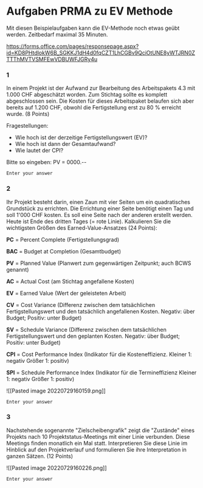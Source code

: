 # Aufgaben PRMA zu EV Methode

Mit diesen Beispielaufgaben kann die EV-Methode noch etwas geübt werden.
Zeitbedarf maximal 35 Minuten.

https://forms.office.com/pages/responsepage.aspx?id=KD8PHtdlokW6B_SGKKJ1dH4d0fqCZT1LhCGBv9QciOtUNE8yWTJRN0ZTTThMVTVSMFEwVDBUWFJGRy4u

### 1
In einem Projekt ist der Aufwand zur Bearbeitung des Arbeitspakets 4.3 mit 1.000 CHF abgeschätzt worden. Zum Stichtag sollte es komplett abgeschlossen sein. Die Kosten für dieses Arbeitspaket belaufen sich aber bereits auf 1.200 CHF, obwohl die Fertigstellung erst zu 80 % erreicht wurde. (8 Points)

Fragestellungen: 
- Wie hoch ist der derzeitige Fertigstellungswert (EV)?
- Wie hoch ist dann der Gesamtaufwand?
- Wie lautet der CPI?

Bitte so eingeben: PV = 0000.--

`Enter your answer`

### 2
Ihr Projekt besteht darin, einen Zaun mit vier Seiten um ein quadratisches Grundstück zu errichten. Die Errichtung einer Seite benötigt einen Tag und soll 1'000 CHF kosten. Es soll eine Seite nach der anderen erstellt werden. Heute ist Ende des dritten Tages (= rote Linie). Kalkulieren Sie die wichtigsten Größen des Earned-Value-Ansatzes (24 Points):

**PC** = Percent Complete (Fertigstellungsgrad)

**BAC** = Budget at Completion (Gesamtbudget)

**PV** = Planned Value (Planwert zum gegenwärtigen Zeitpunkt; auch BCWS genannt)

**AC** = Actual Cost (am Stichtag angefallene Kosten)

**EV** = Earned Value (Wert der geleisteten Arbeit)

**CV** = Cost Variance (Differenz zwischen dem tatsächlichen Fertigstellungswert und den tatsächlich angefallenen Kosten. Negativ: über Budget; Positiv: unter Budget)

**SV** = Schedule Variance (Differenz zwischen dem tatsächlichen Fertigstellungswert und den geplanten Kosten. Negativ: über Budget; Positiv: unter Budget)

**CPI** = Cost Performance Index (Indikator für die Kosteneffizienz. Kleiner 1: negativ Größer 1: positiv)

**SPI** = Schedule Performance Index (Indikator für die Termineffizienz Kleiner 1: negativ Größer 1: positiv)

![[Pasted image 20220729160159.png]]

`Enter your answer`

### 3
Nachstehende sogenannte "Zielscheibengrafik" zeigt die "Zustände" eines Projekts nach 10 Projektstatus-Meetings mit einer Linie verbunden. Diese Meetings finden monatlich ein Mal statt. Interpretieren Sie diese Linie im Hinblick auf den Projektverlauf und formulieren Sie ihre Interpretation in ganzen Sätzen. (12 Points)

![[Pasted image 20220729160226.png]]

`Enter your answer`